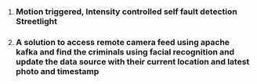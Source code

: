 1. ### Motion triggered, Intensity controlled self fault detection Streetlight


2. ### A solution to access remote camera feed using apache kafka and find the criminals using facial recognition and update the data source with their current location and latest photo and timestamp
